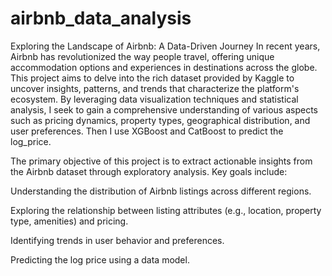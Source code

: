 # airbnb_data_analysis
Exploring the Landscape of Airbnb: A Data-Driven Journey
In recent years, Airbnb has revolutionized the way people travel, offering unique accommodation options and experiences in destinations across the globe. This project aims to delve into the rich dataset provided by Kaggle to uncover insights, patterns, and trends that characterize the platform's ecosystem. By leveraging data visualization techniques and statistical analysis, I seek to gain a comprehensive understanding of various aspects such as pricing dynamics, property types, geographical distribution, and user preferences. Then I use XGBoost and CatBoost to predict the log_price.

The primary objective of this project is to extract actionable insights from the Airbnb dataset through exploratory analysis. Key goals include:

Understanding the distribution of Airbnb listings across different regions.

Exploring the relationship between listing attributes (e.g., location, property type, amenities) and pricing.

Identifying trends in user behavior and preferences.

Predicting the log price using a data model.
